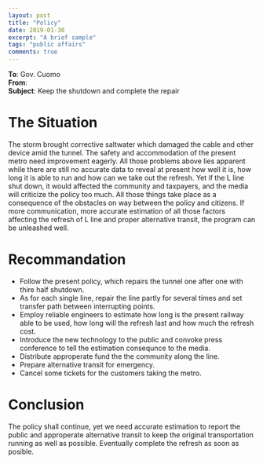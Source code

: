 ```yaml
---
layout: post
title: "Policy"
date: 2019-01-30
excerpt: "A brief sample"
tags: "public affairs"
comments: true
---
```


**To**: Gov. Cuomo <br />
**From**: <br />
**Subject**: Keep the shutdown and complete the repair

# The Situation

The storm brought corrective saltwater which damaged the cable and other device amid the tunnel. The safety and accommodation of the present metro need improvement eagerly. All those problems above lies apparent while there are still no accurate data to reveal at present how well it is, how long it is able to run and how can we take out the refresh. Yet if the L line shut down, it would affected the community and taxpayers, and the media will criticize the policy too much. All those things take place as a consequence of the obstacles on way between the policy and citizens. If more communication, more accurate estimation of all those factors affecting the refresh of L line and proper alternative transit, the program can be unleashed well.

# Recommandation

- Follow the present policy, which repairs the tunnel one after one with thire half shutdown.
- As for each single line, repair the line partly for several times and set transfer path between interrupting points.
- Employ reliable engineers to estimate how long is the present railway able to be used, how long will the refresh last and how much the refresh cost.
- Introduce the new technology to the public and convoke press conference to tell the estimation consequnce to the media.
- Distribute approperate fund the the community along the line.
- Prepare alternative transit for emergency.
- Cancel some tickets for the customers taking the metro.

# Conclusion

The policy shall continue, yet we need accurate estimation to report the public and approperate alternative transit to keep the original transportation running as well as possible. Eventually complete the refresh as soon as posible.
